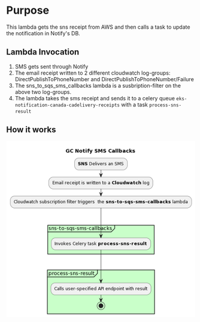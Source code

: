 # Purpose

This lambda gets the sns receipt from AWS and then calls a task to update the notification in Notify's DB.

## Lambda Invocation

1. SMS gets sent through Notify
1. The email receipt written to 2 different cloudwatch log-groups: DirectPublishToPhoneNumber and DirectPublishToPhoneNumber/Failure
1. The sns_to_sqs_sms_callbacks lambda is a susbription-filter on the above two log-groups.
1. The lambda takes the sms receipt and sends it to a celery queue `eks-notification-canada-cadelivery-receipts` with a task `process-sns-result`


## How it works
![PlantUML model](./sms-callback.png)

<!--
@startuml

title GC Notify SMS Callbacks
:**SNS** Delivers an SMS;
:Email receipt is written to a **Cloudwatch** log;
:Cloudwatch subscription filter triggers  the **sns-to-sqs-sms-callbacks** lambda;
-> \n\n;
partition #Technology "sns-to-sqs-sms-callbacks" {
  :Invokes Celery task **process-sns-result**;
}
-> \n;
partition #Technology "process-sns-result" {
  :Calls user-specified API endpoint with result;
  stop
}
@enduml
-->